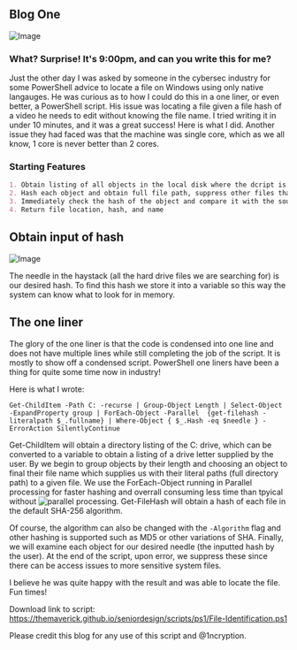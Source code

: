 ## Blog One

![Image](https://themaverick.github.io/seniordesign/gifs/neowhat.gif)

### What? Surprise! It's 9:00pm, and can you write this for me? 
Just the other day I was asked by someone in the cybersec industry for some PowerShell advice to locate a file on Windows using only native langauges. He was curious as to how I could do this in a one liner, or even better, a PowerShell script. His issue was locating a file given a file hash of a video he needs to edit without knowing the file name. I tried writing it in under 10 minutes, and it was a great success! Here is what I did. Another issue they had faced was that the machine was single core, which as we all know, 1 core is never better than 2 cores. 

### Starting Features
```markdown
1. Obtain listing of all objects in the local disk where the dcript is run
2. Hash each object and obtain full file path, suppress other files that do not match 
3. Immediately check the hash of the object and compare it with the sought after hash
4. Return file location, hash, and name
```

## Obtain input of hash

![Image](https://themaverick.github.io/seniordesign/media/b1.png)

The needle in the haystack (all the hard drive files we are searching for) is our desired hash. To find this hash we store it into a variable so this way the system can know what to look for in memory.  

## The one liner

The glory of the one liner is that the code is condensed into one line and does not have multiple lines while still completing the job of the script. It is mostly to show off a condensed script. PowerShell one liners have been a thing for quite some time now in industry!

Here is what I wrote:

```
Get-ChildItem -Path C: -recurse | Group-Object Length | Select-Object -ExpandProperty group | ForEach-Object -Parallel  {get-filehash -literalpath $_.fullname} | Where-Object { $_.Hash -eq $needle } -ErrorAction SilentlyContinue
```

Get-ChildItem will obtain a directory listing of the C: drive, which can be converted to a variable to obtain a listing of a drive letter supplied by the user. By we begin to group objects by their length and choosing an object to final their file name which supplies us with their literal paths (full directory path) to a given file. We use the ForEach-Object running in Parallel processing for faster hashing and overrall consuming less time than tpyical without ![parallel processing](https://devblogs.microsoft.com/powershell/powershell-foreach-object-parallel-feature/). Get-FileHash will obtain a hash of each file in the default SHA-256 algorithm. 

Of course, the algorithm can also be changed with the `-Algorithm` flag and other hashing is supported such as MD5 or other variations of SHA. Finally, we will examine each object for our desired needle (the inputted hash by the user). At the end of the script, upon error, we suppress these since there can be access issues to more sensitive system files. 

I believe he was quite happy with the result and was able to locate the file. Fun times!

Download link to script: https://themaverick.github.io/seniordesign/scripts/ps1/File-Identification.ps1

Please credit this blog for any use of this script and @1ncryption.
